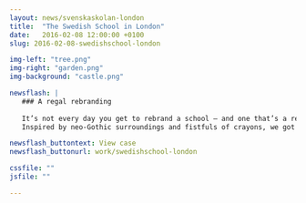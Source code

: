 ```yaml
---
layout: news/svenskaskolan-london
title:  "The Swedish School in London"
date:   2016-02-08 12:00:00 +0100
slug: 2016-02-08-swedishschool-london

img-left: "tree.png"
img-right: "garden.png"
img-background: "castle.png"

newsflash: |  
   ### A regal rebranding
   
   It’s not every day you get to rebrand a school — and one that’s a real-life London castle to boot. 
   Inspired by neo-Gothic surroundings and fistfuls of crayons, we got to work.

newsflash_buttontext: View case
newsflash_buttonurl: work/swedishschool-london

cssfile: ""
jsfile: ""

---
```

